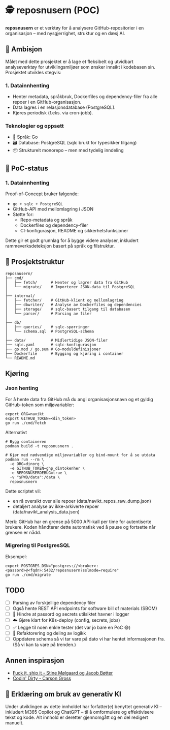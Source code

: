 # 🕵️ reposnusern (POC)

**reposnusern** er et verktøy for å analysere GitHub-repositorier i en organisasjon – med nysgjerrighet, struktur og en dæsj AI.

## 🎯 Ambisjon

Målet med dette prosjektet er å lage et fleksibelt og utvidbart analyseverktøy for utviklingsmiljøer som ønsker innsikt i kodebasen sin. Prosjektet utvikles stegvis:

### 1. Datainnhenting

- Henter metadata, språkbruk, Dockerfiles og dependency-filer fra alle repoer i en GitHub-organisasjon.
- Data lagres i en relasjonsdatabase (PostgreSQL).
- Kjøres periodisk (f.eks. via cron-jobb).

### Teknologier og oppsett

- 🧠 Språk: Go
- 🗃️ Database: PostgreSQL (sqlc brukt for typesikker tilgang)
- 📦 Strukturelt monorepo – men med tydelig inndeling

## 🧪 PoC-status

### 1. Datainnhenting

Proof-of-Concept bruker følgende:
- `go + sqlc + PostgreSQL` 
- GitHub-API med mellomlagring i JSON
- Støtte for:
  - Repo-metadata og språk
  - Dockerfiles og dependency-filer
  - CI-konfigurasjon, README og sikkerhetsfunksjoner

Dette gir et godt grunnlag for å bygge videre analyser, inkludert rammeverksdeteksjon basert på språk og filstruktur.


## 📁 Prosjektstruktur
```
reposnusern/
├── cmd/
│   ├── fetch/      # Henter og lagrer data fra GitHub
│   └── migrate/    # Importerer JSON-data til PostgreSQL
│
├── internal/
│   ├── fetcher/    # GitHub-klient og mellomlagring
│   ├── dbwriter/   # Analyse av Dockerfiles og dependencies
│   ├── storage/    # sqlc-basert tilgang til databasen
│   └── parser/     # Parsing av filer
│
├── db/
│   ├── queries/    # sqlc-spørringer
│   └── schema.sql  # PostgreSQL-schema
│
├── data/           # Midlertidige JSON-filer
├── sqlc.yaml       # sqlc-konfigurasjon
├── go.mod / go.sum # Go-moduldefinisjoner
├── Dockerfile      # Bygging og kjøring i container
└── README.md
```

## Kjøring

### Json henting

For å hente data fra GitHub må du angi organisasjonsnavn og et gyldig GitHub-token som miljøvariabler:

```
export ORG=navikt
export GITHUB_TOKEN=<din_token>
go run ./cmd/fetch
```

Alternativt
```
# Bygg containeren
podman build -t reposnusnern .

# Kjør med nødvendige miljøvariabler og bind-mount for å se utdata
podman run --rm \
  -e ORG=dinorg \
  -e GITHUB_TOKEN=ghp_dintokenher \
  -e REPOSNUSERDEBUG=true \
  -v "$PWD/data":/data \
  reposnusnern

```

Dette scriptet vil:
- en rå oversikt over alle repoer (data/navikt_repos_raw_dump.json)
- detaljert analyse av ikke-arkiverte repoer (data/navikt_analysis_data.json)

Merk: GitHub har en grense på 5000 API-kall per time for autentiserte brukere. Koden håndterer dette automatisk ved å pause og fortsette når grensen er nådd.

### Migrering til PostgresSQL

Eksempel:

```
export POSTGRES_DSN="postgres://<bruker>:<passord>@<fqdn>:5432/reposnusern?sslmode=require"
go run ./cmd/migrate
```

## TODO

- [ ] Parsing av forskjellige dependency filer
- [ ] Også hente REST API endpoints for software bill of materials (SBOM)
- [ ] 🔐 Hindre at passord og secrets utilsiktet havner i logger
- [ ] ☁️ Gjøre klart for K8s-deploy (config, secrets, jobs)
- [ ] ✅ Legge til noen enkle tester (det var jo bare en PoC 😅)
- [ ] 🧹 Refaktorering og deling av logikk
- [ ] Oppdatere schema så vi tar vare på dato vi har hentet informasjonen fra. (Så vi kan ta vare på trenden.)

## Annen inspirasjon
 - [Fuck it, ship it - Stine Mølgaard og Jacob Bøtter](https://fuckitshipit.dk/)
 - [Codin' Dirty - Carson Gross](https://htmx.org/essays/codin-dirty/)

## 🤖 Erklæring om bruk av generativ KI

Under utviklingen av dette innholdet har forfatter(e) benyttet generativ KI – inkludert M365 Copilot og ChatGPT – til å omformulere og effektivisere tekst og kode. Alt innhold er deretter gjennomgått og en del redigert manuelt. 
